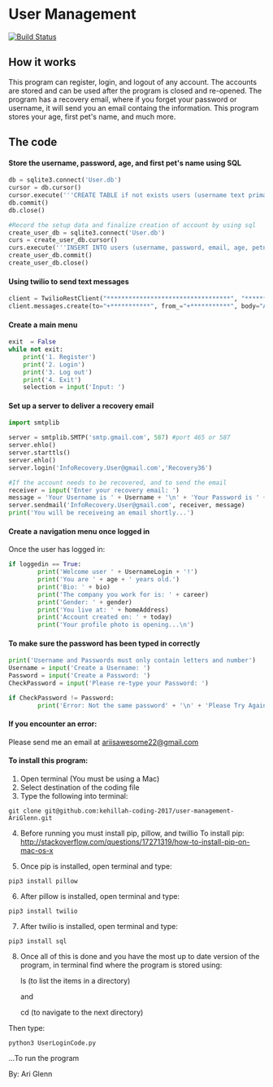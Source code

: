 # User Management

[![Build Status](https://travis-ci.com/AriGlenn/UserManagement.svg?token=MCcspB5soEVCtfp7xEqV&branch=master)](https://travis-ci.com/AriGlenn/UserManagement)

## How it works
This program can register, login, and logout of any account. The accounts are stored and can be used after the program is closed and re-opened. The program has a recovery email, where if you forget your password or username, it will send you an email containg the information. This program stores your age, first pet's name, and much more.


## The code
#### Store the username, password, age, and first pet's name using SQL
```python
db = sqlite3.connect('User.db')
cursor = db.cursor()
cursor.execute('''CREATE TABLE if not exists users (username text primary key, password text, email text, age text, petname text, bio text, todayDate text, filename text, career text, gender text, homeAddress text)''')
db.commit()
db.close()

#Record the setup data and finalize creation of account by using sql
create_user_db = sqlite3.connect('User.db')
curs = create_user_db.cursor()
curs.execute('''INSERT INTO users (username, password, email, age, petname, bio, todayDate, filename, career, gender, homeAddress) VALUES (?, ?, ?, ?, ?, ?, ?, ?, ?, ?, ?)''', [(Username), (encryptedPassword), (emailAddress), (calculatedAge), (petname), (bio), (today), (filename), (career), (gender), (homeAddress)])
create_user_db.commit()
create_user_db.close()
```

#### Using twilio to send text messages
```python
client = TwilioRestClient("**********************************", "********************************")
client.messages.create(to="+***********", from_="+***********", body="An account has just been created. The username for the account is: " + Username + " and the password is: " + Password)			
```

#### Create a main menu
```python
exit  = False
while not exit:
	print('1. Register')
	print('2. Login')
	print('3. Log out')
	print('4. Exit')
	selection = input('Input: ')
```

#### Set up a server to deliver a recovery email
```python
import smtplib

server = smtplib.SMTP('smtp.gmail.com', 587) #port 465 or 587
server.ehlo()
server.starttls()
server.ehlo()
server.login('InfoRecovery.User@gmail.com','Recovery36')

#If the account needs to be recovered, and to send the email
receiver = input('Enter your recovery email: ')
message = 'Your Username is ' + Username + '\n' + 'Your Password is ' + Password
server.sendmail('InfoRecovery.User@gmail.com', receiver, message)
print('You will be receiveing an email shortly...')
```

#### Create a navigation menu once logged in
Once the user has logged in:
```python
if loggedin == True:
		print('Welcome user ' + UsernameLogin + '!')
		print('You are ' + age + ' years old.')
		print('Bio: ' + bio)
		print('The company you work for is: ' + career)
		print('Gender: ' + gender)
		print('You live at: ' + homeAddress)
		print('Account created on: ' + today)
		print('Your profile photo is opening...\n')
```

#### To make sure the password has been typed in correctly
```python
print('Username and Passwords must only contain letters and number')
Username = input('Create a Username: ')
Password = input('Create a Password: ')
CheckPassword = input('Please re-type your Password: ')

if CheckPassword != Password:
		print('Error: Not the same password' + '\n' + 'Please Try Again'  + '\n')
```

#### If you encounter an error:

Please send me an email at ariisawesome22@gmail.com

#### To install this program:

1. Open terminal (You must be using a Mac)
2. Select destination of the coding file
3. Type the following into terminal:
```
git clone git@github.com:kehillah-coding-2017/user-management-AriGlenn.git
```
4. Before running you must install pip, pillow, and twillio
		To install pip:
		http://stackoverflow.com/questions/17271319/how-to-install-pip-on-mac-os-x

5. Once pip is installed, open terminal and type:
```
pip3 install pillow
```
6. After pillow is installed, open terminal and type:
```
pip3 install twilio
```
7. After twilio is installed, open terminal and type:
```
pip3 install sql
```
8. Once all of this is done and you have the most up to date version of the program, in terminal find where the program is stored using: 

	ls (to list the items in a directory)

	and 

	cd (to navigate to the next directory) 

Then type:
```
python3 UserLoginCode.py
```
...To run the program

By: Ari Glenn
